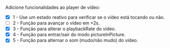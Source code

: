 Adicione funcionalidades ao player de vídeo:

- [x] 1 - Use um estado reativo para verificar se o vídeo está tocando ou não.
- [ ] 2 - Função para avançar o vídeo em +2s.
- [x] 3 - Função para alterar o playbackRate do vídeo.
- [x] 4 - Função para entrar/sair do modo pictureInPicture.
- [x] 5 - Função para alternar o som (mudo/não mudo) do vídeo.
